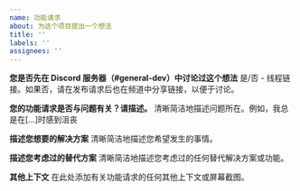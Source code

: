 ```yaml
---
name: 功能请求
about: 为这个项目提出一个想法
title: ''
labels: ''
assignees: ''
---
```


**您是否先在 Discord 服务器（#general-dev）中讨论过这个想法**
是/否 - 线程链接。如果否，请在发布请求后也在频道中分享链接，以便于讨论。

**您的功能请求是否与问题有关？请描述。**
清晰简洁地描述问题所在。例如，我总是在[...]时感到沮丧

**描述您想要的解决方案**
清晰简洁地描述您希望发生的事情。

**描述您考虑过的替代方案**
清晰简洁地描述您考虑过的任何替代解决方案或功能。

**其他上下文**
在此处添加有关功能请求的任何其他上下文或屏幕截图。
